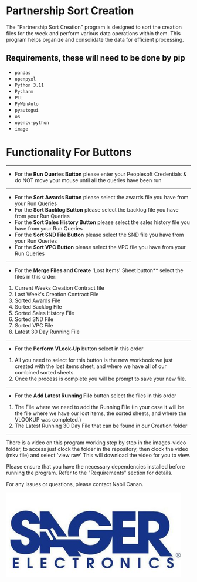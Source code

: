 # Partnership Sort Creation

The "Partnership Sort Creation" program is designed to sort the creation files for the week and perform various data operations within them. This program helps organize and consolidate the data for efficient processing.

## Requirements, these will need to be done by pip

- `pandas`
- `openpyxl`
- `Python 3.11`
- `Pycharm`
- `PIL`
- `PyWinAuto`
- `pyautogui`
- `os`
- `opencv-python`
- `image`


# Functionality For Buttons
_______________________________________________________________________________________________________________


- For the **Run Queries Button** please enter your Peoplesoft Credentials & do NOT move your mouse until all the queries have been run

_______________________________________________________________________________________________________________

- For the **Sort Awards Button** please select the awards file you have from your Run Queries
- For the **Sort Backlog Button** please select the backlog file you have from your Run Queries
- For the **Sort Sales History Button** please select the sales history file you have from your Run Queries
- For the **Sort SND File Button** please select the SND file you have from your Run Queries
- For the **Sort VPC Button** please select the VPC file you have from your Run Queries

_______________________________________________________________________________________________________________

- For the **Merge Files and Create** 'Lost Items' Sheet button** select the files in this order:

1. Current Weeks Creation Contract file
2. Last Week's Creation Contract File
3. Sorted Awards File
4. Sorted Backlog File
5. Sorted Sales History File
6. Sorted SND File
7. Sorted VPC File
8. Latest 30 Day Running File
_______________________________________________________________________________________________________________

- For the **Perform VLook-Up** button select in this order 

1. All you need to select for this button is the new workbook we just created with the lost items sheet, and where we have all of our combined sorted sheets. 
2. Once the process is complete you will be prompt to save your new file.

_______________________________________________________________________________________________________________

- For the **Add Latest Running File** button select the files in this order

1. The File where we need to add the Running File (In your case it will be the file where we have our lost items, the sorted sheets, and where the VLOOKUP was completed.)
2. The Latest Running 30 Day File that can be found in our Creation folder
_______________________________________________________________________________________________________________

There is a video on this program working step by step in the images-video folder, to access just clock the folder in the repository, then clock the video (mkv file) and select 'view raw'
This will download the video for you to view.

Please ensure that you have the necessary dependencies installed before running the program. Refer to the "Requirements" section for details.

For any issues or questions, please contact Nabil Canan.

![Logo](images-videos/Sager-logo.png)
